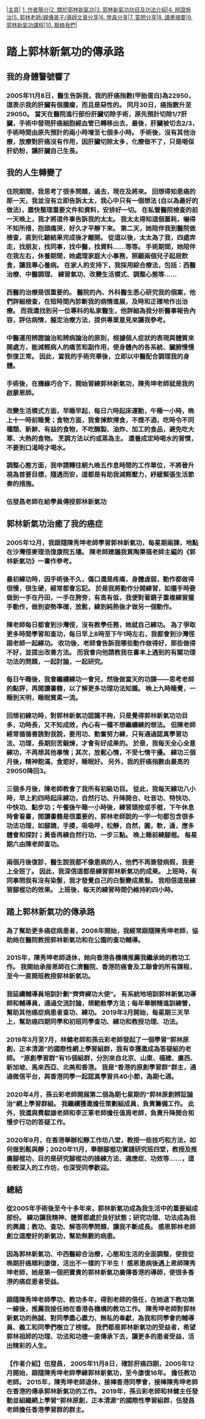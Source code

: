 |[主頁](/README.md)| [1. 作者簡介](/a10.md)|[2. 關於郭林新氣功](/a1.md)|[3. 郭林新氣功功目及功法介紹](/a2.md)|[4. 辨證施治](/a3.md)|[5. 郭林老師/親傳弟子/導師文章分享](/a5.md)|[6. 學員分享](/a6.md)|[7. 答問分享](/a7.md)|[8. 讀書摘要](/a4.md)|[9. 郭林新氣功課程](/郭林新氣功課程.md)|[10. 聯絡我們](/a9.md)|

# 踏上郭林新氣功的傳承路 
## 我的身體警號響了

### 2005年11月8日，醫生告訴我，我的肝癌指數(甲胎蛋白)為22950，這表示我的肝臟有個腫瘤，而且是惡性的。 同月30日，癌指數升至29050。 當天在醫院進行部份肝臟切除手術，原先預計切除1/7肝臟，手術中發現肝癌細胞經血管已轉移出去，最後，肝臟被切去2/3，手術時間由原先預計的兩小時增至七個多小時。 手術後，沒有其他治療，放療對肝癌沒有作用，因肝臟切除太多，化療做不了，只是喝保肝奶粉，讓肝臟自己生長。

## 我的人生轉變了

### 住院期間，我思考了很多問題，過去，現在及將來。 回想得知患癌的那一天，我並沒有立即告訴太太，我心中只有一個想法 (自以為最好的做法)，盡快整理重要文件和資料，安排好一切。 在私營醫院檢查的前一天晚上，我才將這件事告訴我的太太。 我太太得知這個噩耗，嚇得不知所措，抱頭痛哭，好久才平靜下來。 第二天，她陪伴我到醫院做檢查，直到化驗結果完成後才離開。 從這以後，太太為了我，四處奔走，找朋友，找同事，找中醫，找資料……等等。 手術期間，她陪伴在我左右，休養期間，她處理家庭大小事務，照顧兩個兒子起居飲食，讓我專心養病。 在家人的支持下，我採用綜合療法，包括：西醫治療、中醫調理、 練習氣功、改變生活模式、調整心態等……

### 西醫的治療是很重要的。 醫院的內、外科醫生悉心研究我的個案，他們詳細檢查，在短時間內診斷我的病情進展，及時和正確地作出治療。 而我還找到另一位專科的私家醫生，他詳細為我分析醫事報告內容，評估病情，擬定治療方法，提供專業意見來讓我參考。

### 中醫運用辨證論治和辨病論治的原則，根據個人症狀的表現與體質來開處方，能減輕病人的痛苦和副作用，使身體內的各系統、臟腑慢慢恢復正常。 因此，當我的手術完畢後，立即以中醫配合調理我的身體。

### 手術後，在機緣巧合下，開始習練郭林新氣功，陳秀坤老師就是我的啟蒙恩師。

### 改變生活模式方面，早睡早起，每日六時起床運動，午睡一小時，晚上十一時前睡覺；食物方面，我會揀飲擇食，不煙不酒，吃時令不同種類、新鮮、有益的食物，不吃醃製、油炸、加工的食品，避免吃大寒、大熱的食物。 烹調方法以灼或蒸為主。 還養成定時喝水的習慣，不要到口渴時才喝水。

### 調整心態方面，我申請轉往朝九晚五作息時間的工作單位，不將晉升視為首要目標，隨遇而安，這都是有助我減輕壓力，紓緩緊張生活節奏的措施。

### 伍發昌老師在給學員傳授郭林新氣功

## 郭林新氣功治癒了我的癌症

### 2005年12月，我跟隨陳秀坤老師學習郭林新氣功，每星期兩課，地點在沙灣徑麥理浩復康院五樓。 陳老師建議我買陶秉福老師主編的《郭林新氣功》一書作參考。

### 最初練功時，因手術後不久，傷口還是疼痛，身體虛弱，動作都做得很慢，很生硬，經常都會忘記。 於是我將動作分開練習，如擺手時要做到一手在丹田，一手在胯旁，有高有低，我便對著鏡子重複練習擺手動作，做到姿勢準確，放鬆，練到純熟後才做另一個動作。

### 陳老師每日都會到沙灣徑，沒有教學任務，她就自己練功。 為了爭取更多時間學習和查功，每日早上8時至下午1時左右，我都會到沙灣徑跟老師一起練功。 收功後，老師會告訴我哪些動作做得好，那些做得不好，並提出改善方法。 而我會向他請教我在書本上遇到的有關功理功法的問題，一起討論，一起研究。

### 每日午睡後，我會繼續練功一會兒，然後做當天的功課——思考老師的點評，再閱讀書籍，以了解更多功理功法知識。 晚上九時睡覺，一睡到天明，睡眠質素一流。

### 回想初練功時，對郭林新氣功認識不夠，只是覺得郭林新氣功功目多，功時長，又不知成效，內心有一種不想繼續練的想法。 但陳老師經常循循善誘對我說，要用功、勤奮努力練，只有通過認真學習功法、功理，長期刻苦鍛煉，才會有好成果的。 於是，我每天全心全意練功，不再想其他事情；其次，放鬆心情，不受七情干擾。 練功三個月後，精神飽滿，食慾好，睡眠好。 另外，我的肝癌指數由最高的29050降回3。

### 三個多月後，陳老師教會了我所有初級功目。 從此，我每天練功八小時，早上約四時起床練功，自然行功、升降開合、吐音功、特快功、中快功、點步功；午餐後午睡一小時後，練習頭按或手棍，下午休息時會看書，閲讀書籍是很重要的，郭林老師說的一字一句都包含很多功法功理，如腳蹺，手摸，吸吸呼，松靜，自然，圓，軟，遠，應多體會和探討；黃昏再練自然行功、一步三點。 晚上睡前練腳棍。 每星期六由陳老師查功。

### 兩個月後復診，醫生說我都不像患病的人，他們不再簽發病假，我要上全班了。 因此，我深信這都是練習郭林新氣功的成果。 上班時，有同事問我有沒有染髮，我才發覺自己的白髮變成黑髮。 我相信這是練習腳棍功的效果。 上班後，每天的練習時間仍維持約四小時。

## 踏上郭林新氣功的傳承路

### 為了幫助更多癌症病患者，2008年開始，我經常跟隨陳秀坤老師，協助她在醫院教授郭林新氣功和在公園的查功輔導。

### 2015年，陳秀坤老師退休，她向香港各機構推薦我繼承她的教功工作。 我開始承接恩師在仁濟醫院、香港防癌會及工聯會的所有課程，至今一直開班教授郭林新氣功。

### 我延續輔導員培訓計劃“齊齊練功大使”。 有系統地培訓郭林新氣功導師和輔導員，通過交流討論，規範敎學方法；每年舉辦精進訓練營，幫助其他癌症病患者查功、練功。  2019年3月開始，每星期三天早上，幫助癌四期同學和初班同學查功、練功和教授功理、功法。

### 2019年3月至7月，林健老師和孫云彩老師發起了一個學習“郭林原創，正本清源”的國際性網上學習組群，我有幸獲邀成為答疑組的老師。  “原創學習群”有15個組群，分別來自北京、山東、福建、廣西、新加坡、馬來西亞、北美和香港。 我是“香港的原創學習群”群主，通過微信平台，與香港同學一起認真學習共40小節，為期七週。

### 2020年4月，孫云彩老師開展第二個為期七星期的“郭林原創辨証論治”網上學習群組。 我繼續獲邀擔任策劃組成員，負責籌備工作。 此外，我還與費駿雄老師和李正軍老師擔任值周老師，負責升降開合和慢步行功的答疑工作。

### 2020年9月，在香港舉辦松靜工作坊八堂，教授一些技巧和方法，如何做到鬆與靜；2020年11月，舉辦腳棍功實踐研究班四堂，教授及推廣腳棍功，目的是研究腳棍功的操練方法、適應症、功效等……，這些較深入的工作坊，也深受同學歡迎。

## 總結

### 從2005年手術後至今十多年來，郭林新氣功成為我生活中的重要組成部份。 練功讓我精神、體質都處於良好狀態；研究功理、功法成為我的興趣；教功、查功、解答同學問題，讓我不斷成長。 感恩郭林老師創立這麼好的新氣功，幫助無數的病患。

### 因為郭林新氣功、中西醫綜合治療，心態和生活的全面調整，使我從晚期肝癌順利康復，活出不一樣的下半生！ 感恩患病後遇上恩師陳秀坤老師，她是第一個把寶貴的郭林新氣功廣傳香港的導師，使很多香港的癌症患者受益。

### 跟隨陳秀坤老師學功、教功多年，得到老師的信任，在她退下教功第一線後，推薦我接任她在香港各機構的教功工作。 陳秀坤老師對郭林新氣功的熱誠、對同學盡心盡力、無私的奉獻，為我和同學會的輔導員、義工和同學們樹立了榜樣。 我們都是郭林新氣功的受益者，希望郭林祖師的功理、功法和功德一直傳承下去，讓更多的患者受益，活出精彩的人生。

### 【作者介紹】伍發昌，  2005年11月8日，確診肝癌四期，2005年12月開始，跟隨陳秀坤老師學練郭林新氣功，至今康復16年。 擔任教功老師。  2015年，陳秀坤老師退休，接棒香港同學會，接棒陳秀坤老師在香港的傳承郭林新氣功的工作。  2019年，孫云彩老師和林健主任發動並組織網上學習“郭林原創，正本清源”的國際性學習組群，伍發昌老師擔任香港學習群的群主。 
